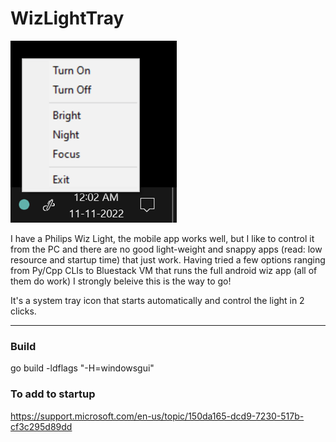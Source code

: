 # WizLightTray

![Demo](./Screenshot.png)

I have a Philips Wiz Light, the mobile app works well, but I like to control it from the PC and there are no good light-weight and snappy apps (read: low resource and startup time) that just work. Having tried a few options ranging from  Py/Cpp CLIs to Bluestack VM that runs the full android wiz app (all of them do work) I strongly beleive this is the way to go!

It's a system tray icon that starts automatically and control the light in 2 clicks.

----

### Build
go build -ldflags "-H=windowsgui"

### To add to startup
https://support.microsoft.com/en-us/topic/150da165-dcd9-7230-517b-cf3c295d89dd

